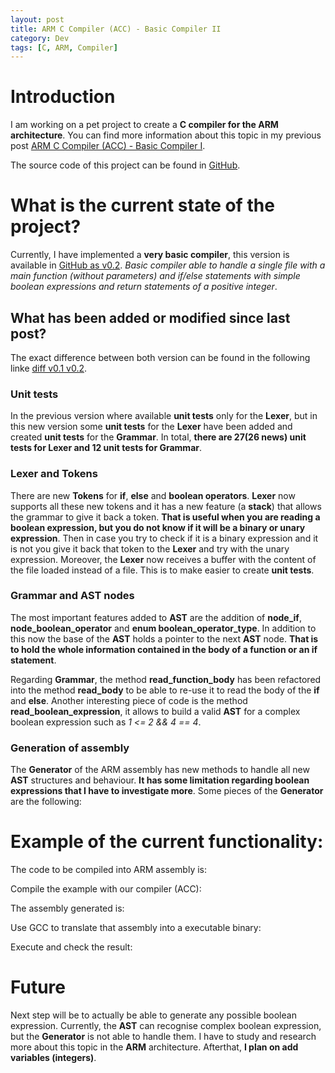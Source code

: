 ```yaml
---
layout: post
title: ARM C Compiler (ACC) - Basic Compiler II
category: Dev
tags: [C, ARM, Compiler]
---
```


# Introduction
I am working on a pet project to create a **C compiler for the ARM architecture**. You can find more information about this topic in my previous post [ARM C Compiler (ACC) - Basic Compiler I](http://maitesin.github.io//ARM-C-Compiler_ACC_basic_compiler/).

The source code of this project can be found in [GitHub](https://github.com/maitesin/acc).
# What is the current state of the project?
Currently, I have implemented a **very basic compiler**, this version is available in [GitHub as v0.2](https://github.com/maitesin/acc/tree/v0.2). *Basic compiler able to handle a single file with a main function (without parameters) and if/else statements with simple boolean expressions and return statements of a positive integer*.

## What has been added or modified since last post?
The exact difference between both version can be found in the following linke [diff v0.1 v0.2](https://github.com/maitesin/acc/compare/v0.1...v0.2).

### Unit tests
In the previous version where available **unit tests** only for the **Lexer**, but in this new version some **unit tests** for the **Lexer** have been added and created **unit tests** for the **Grammar**. In total, **there are 27(26 news) unit tests for Lexer and 12 unit tests for Grammar**.

### Lexer and Tokens
There are new **Tokens** for **if**, **else** and **boolean operators**. **Lexer** now supports all these new tokens and it has a new feature (a **stack**) that allows the grammar to give it back a token. **That is useful when you are reading a boolean expression, but you do not know if it will be a binary or unary expression**. Then in case you try to check if it is a binary expression and it is not you give it back that token to the **Lexer** and try with the unary expression. Moreover, the **Lexer** now receives a buffer with the content of the file loaded instead of a file. This is to make easier to create **unit tests**.
<script src="https://gist.github.com/maitesin/5865a63bdce61743c19ee712f0d0e443.js"></script>

### Grammar and AST nodes
The most important features added to **AST** are the addition of **node_if**, **node_boolean_operator** and **enum boolean_operator_type**. In addition to this now the base of the **AST** holds a pointer to the next **AST** node. **That is to hold the whole information contained in the body of a function or an if statement**.
<script src="https://gist.github.com/maitesin/d4e871c33d937c3fed3b61b0e48a888b.js"></script>
Regarding **Grammar**, the method **read_function_body** has been refactored into the method **read_body** to be able to re-use it to read the body of the **if** and **else**. Another interesting piece of code is the method **read_boolean_expression**, it allows to build a valid **AST** for a complex boolean expression such as *1 <= 2 && 4 == 4*.
<script src="https://gist.github.com/maitesin/2eb7ef7fe589772d7b15694bc895ef59.js"></script>

### Generation of assembly
The **Generator** of the ARM assembly has new methods to handle all new **AST** structures and behaviour. **It has some limitation regarding boolean expressions that I have to investigate more**. Some pieces of the **Generator** are the following:
<script src="https://gist.github.com/maitesin/304eb5c822b86efd49091e9d2adcf57c.js"></script>

# Example of the current functionality:
The code to be compiled into ARM assembly is:
<script src="https://gist.github.com/maitesin/05afafa443c41042078448efe9c42367.js"></script>
Compile the example with our compiler (ACC):
<script src="https://gist.github.com/maitesin/7b0e845c9898ba70e3816ae3dc1dba57.js"></script>
The assembly generated is:
<script src="https://gist.github.com/maitesin/e2a261eefda5862da26f8e7402a3109d.js"></script>
Use GCC to translate that assembly into a executable binary:
<script src="https://gist.github.com/maitesin/a26e3a2f34b4666bbb6eec36bc3a4368.js"></script>
Execute and check the result:
<script src="https://gist.github.com/maitesin/58d3a94538420cd2fd437a2d4276262d.js"></script>

# Future
Next step will be to actually be able to generate any possible boolean expression. Currently, the **AST** can recognise complex boolean expression, but the **Generator** is not able to handle them. I have to study and research more about this topic in the **ARM** architecture. Afterthat, **I plan on add variables (integers)**.
